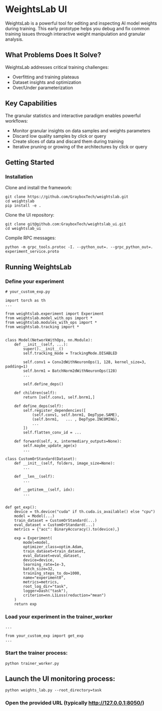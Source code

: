 # WeightsLab UI

WeightsLab is a powerful tool for editing and inspecting AI model weights during training.
This early prototype helps you debug and fix common training issues through interactive weight manipulation and granular analysis.

## What Problems Does It Solve?
WeightsLab addresses critical training challenges:

* Overfitting and training plateaus
* Dataset insights and optimization
* Over/Under parameterization

## Key Capabilities
The granular statistics and interactive paradigm enables powerful workflows:

* Monitor granular insights on data samples and weights parameters
* Discard low quality samples by click or query
* Create slices of data and discard them during training
* Iterative pruning or growing of the architectures by click or query

## Getting Started
### Installation

Clone and install the framework:

```
git clone https://github.com/GrayboxTech/weightslab.git
cd weightslab
pip install -e .
```

Clone the UI repository:
```
git clone git@github.com:GrayboxTech/weightslab_ui.git
cd weightslab_ui
```

Compile RPC messages:
```
python -m grpc_tools.protoc -I. --python_out=. --grpc_python_out=. experiment_service.proto
```

## Running WeightsLab

### Define your experiment

```
# your_custom_exp.py

import torch as th
...

from weightslab.experiment import Experiment
from weightslab.model_with_ops import *
from weightslab.modules_with_ops import *
from weightslab.tracking import *


class Model(NetworkWithOps, nn.Module):
    def __init__(self, ...):
        super().__init__()
        self.tracking_mode = TrackingMode.DISABLED

        self.conv1 = Conv2dWithNeuronOps(1, 128, kernel_size=3, padding=1)
        self.bnrm1 = BatchNorm2dWithNeuronOps(128)
        ...

        self.define_deps()

    def children(self):
        return [self.conv1, self.bnrm1,]

    def define_deps(self):
        self.register_dependencies([
            (self.conv1, self.bnrm1, DepType.SAME),
            (self.bnrm1,   ... , DepType.INCOMING),
            ...
        ])
        self.flatten_conv_id = ...

    def forward(self, x, intermediary_outputs=None):
        self.maybe_update_age(x)
        ...

class CustomOrStandard(Dataset):
    def __init__(self, folders, image_size=None):
        ...

    def __len__(self):
        ...

    def __getitem__(self, idx):
        ...


def get_exp():
    device = th.device("cuda" if th.cuda.is_available() else "cpu")
    model = Model(...)
    train_dataset = CustomOrStandard(...)
    eval_dataset = CustomOrStandard(...)
    metrics = {"acc": BinaryAccuracy().to(device),} 

    exp = Experiment(
        model=model,
        optimizer_class=optim.Adam,
        train_dataset=train_dataset,
        eval_dataset=eval_dataset,
        device=device,
        learning_rate=1e-3,
        batch_size=32,
        training_steps_to_do=1000,
        name="experiment0",
        metrics=metrics,
        root_log_dir="task",
        logger=Dash("task"),
        criterion=nn.L1Loss(reduction="mean")
    )
    return exp
```
### Load your experiment in the trainer_worker
```
...

from your_custom_exp import get_exp
...
```

### Start the trainer process:

```
python trainer_worker.py
```

## Launch the UI monitoring process:
```
python weights_lab.py --root_directory=task
```

### Open the provided URL (typically http://127.0.0.1:8050/)
